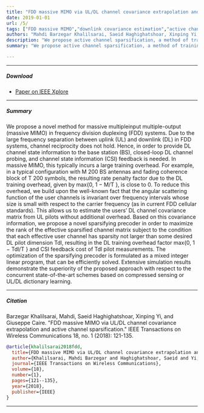 ```yaml
---
title: "FDD massive MIMO via UL/DL channel covariance extrapolation and active channel sparsification" 
date: 2019-01-01
url: /5/
tags: ["FDD massive MIMO","downlink covariance estimation","active channel sparsification"]
authors: "Mahdi Barzegar Khalilsarai, Saeid Haghighatshoar, Xinping Yi, and Giuseppe Caire"
description: "We propose active channel sparsification, a method of training multi-user MIMO Downlink channels in FDD mode with any given pilot length, while maximizing the effective channel matrix rank. IEEE Transactions on Wireless Communications, 2019." 
summary: "We propose active channel sparsification, a method of training multi-user MIMO Downlink channels in FDD mode with any given pilot length, while maximizing the effective channel matrix rank. IEEE Transactions on Wireless Communications, 2019." 

---
```


---

##### Download

+ [Paper on IEEE Xplore](https://ieeexplore.ieee.org/abstract/document/8542957)

---

##### Summary

We propose a novel method for massive multipleinput multiple-output (massive MIMO) in frequency division
duplexing (FDD) systems. Due to the large frequency separation
between uplink (UL) and downlink (DL) in FDD systems, channel
reciprocity does not hold. Hence, in order to provide DL channel
state information to the base station (BS), closed-loop DL channel
probing, and channel state information (CSI) feedback is needed.
In massive MIMO, this typically incurs a large training overhead.
For example, in a typical configuration with M  200 BS
antennas and fading coherence block of T  200 symbols,
the resulting rate penalty factor due to the DL training overhead,
given by max{0, 1 − M/T }, is close to 0. To reduce this
overhead, we build upon the well-known fact that the angular
scattering function of the user channels is invariant over frequency
intervals whose size is small with respect to the carrier frequency
(as in current FDD cellular standards). This allows us to estimate
the users’ DL channel covariance matrix from UL pilots without additional overhead. Based on this covariance information,
we propose a novel sparsifying precoder in order to maximize
the rank of the effective sparsified channel matrix subject to
the condition that each effective user channel has sparsity not
larger than some desired DL pilot dimension Tdl, resulting in
the DL training overhead factor max{0, 1 − Tdl/T } and CSI
feedback cost of Tdl pilot measurements. The optimization of
the sparsifying precoder is formulated as a mixed integer linear
program, that can be efficiently solved. Extensive simulation
results demonstrate the superiority of the proposed approach
with respect to the concurrent state-of-the-art schemes based on
compressed sensing or UL/DL dictionary learning.

---

##### Citation

Barzegar Khalilsarai, Mahdi, Saeid Haghighatshoar, Xinping Yi, and Giuseppe Caire. "FDD massive MIMO via UL/DL channel covariance extrapolation and active channel sparsification." IEEE Transactions on Wireless Communications 18, no. 1 (2018): 121-135.
```BibTeX
@article{khalilsarai2018fdd,
  title={FDD massive MIMO via UL/DL channel covariance extrapolation and active channel sparsification},
  author={Khalilsarai, Mahdi Barzegar and Haghighatshoar, Saeid and Yi, Xinping and Caire, Giuseppe},
  journal={IEEE Transactions on Wireless Communications},
  volume={18},
  number={1},
  pages={121--135},
  year={2018},
  publisher={IEEE}
}
```

---
